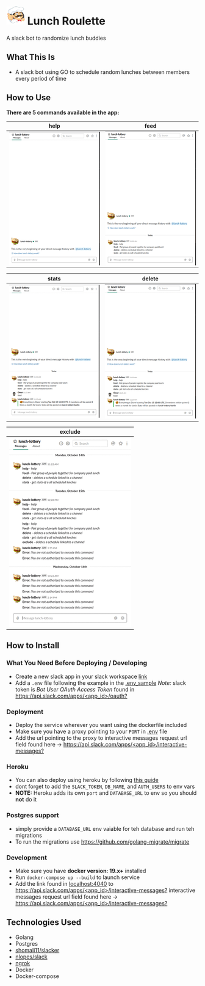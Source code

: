 # <img src="./avatar.png" width="48"> Lunch Roulette
A slack bot to randomize lunch buddies

## What This Is
- A slack bot using GO to schedule random lunches between members every period of time

## How to Use
**There are 5 commands available in the app:**

help | feed
--- | ---
![help](./screenshots/help.gif) | ![feed](./screenshots/feed.gif)

stats | delete
--- | ---
![stats](./screenshots/stats.gif) | ![delete](./screenshots/delete.gif)

exclude |
--- |
![stats](./screenshots/exclude.gif) |

## How to Install
### What You Need Before Deploying / Developing
- Create a new slack app in your slack workspace [link](https://api.slack.com/apps)
- Add a `.env` file following the example in the [.env_sample](.env_sample) *Note:* slack token is *Bot User OAuth Access Token* found in [https://api.slack.com/apps/<app_id>/oauth?](https://api.slack.com/apps/<app_id>/oauth?)

### Deployment
- Deploy the service wherever you want using the dockerfile included
- Make sure you have a proxy pointing to your `PORT` in [.env](env_sample) file
- Add the url pointing to the proxy to interactive messages request url field found here -> [https://api.slack.com/apps/<app_id>/interactive-messages?](https://api.slack.com/apps/<app_id>/interactive-messages?)

### Heroku
- You can also deploy using heroku by following [this guide](https://devcenter.heroku.com/articles/getting-started-with-go#deploy-the-app)
- dont forget to add the `SLACK_TOKEN`, `DB_NAME`, and `AUTH_USERS` to env vars
- **NOTE:** Heroku adds its own `port` and `DATABASE_URL` to env so you should **not** do it

### Postgres support
- simply provide a `DATABASE_URL` env vaiable for teh database and run teh migrations
- To run the migrations use https://github.com/golang-migrate/migrate

### Development
- Make sure you have **docker version: 19.x+** installed
- Run `docker-compose up --build` to launch service
- Add the link found in [localhost:4040](http://localhost:4040) to [https://api.slack.com/apps/<app_id>/interactive-messages?](https://api.slack.com/apps/<app_id>/interactive-messages?) interactive messages request url field found here -> [https://api.slack.com/apps/<app_id>/interactive-messages?](https://api.slack.com/apps/<app_id>/interactive-messages?)


## Technologies Used
- Golang
- Postgres
- [shomali11/slacker](https://github.com/shomali11/slacker)
- [nlopes/slack](https://github.com/nlopes/slack)
- [ngrok](https://ngrok.com/)
- Docker
- Docker-compose
